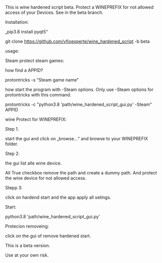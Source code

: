 This is wine hardened script beta.
Protect a WINEPREFIX for not allowed access of your Devices.
See in the beta branch.


Installation:


„pip3.8 install pyqt5“

git clone https://github.com/vfioexperte/wine_hardened_script -b beta



usage:


Steam protect steam games:


how find a APPID?


protontricks  -s “Steam game name”


how start the program with  -Steam options.
Only use -Steam options for protontricks with this command. 


protontricks  -c "python3.8 'path/wine_hardened_script_gui.py' -Steam" APPID


wine Protect for  WINEPREFIX:


Step 1.


start the gui and click on „browse…“ and browse to your  WINEPREFIX folder.

Step 2.


the gui list alle wine device.

All True checkbox remove the path and create a dummy path. 
And protect the wine device for  not allowed access.

Stepp 3:


click on hardend start and the app apply all setings.

Start:

python3.8 'path/wine_hardened_script_gui.py’


Protecion removeing:


click on the gui of remove hardened start.

This is a beta version.


Use at your own risk.


